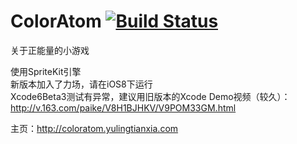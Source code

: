 ColorAtom	[![Build Status](https://travis-ci.org/yulingtianxia/ColorAtom.svg?branch=master)](https://travis-ci.org/yulingtianxia/ColorAtom) 
=========

关于正能量的小游戏

使用SpriteKit引擎  
新版本加入了力场，请在iOS8下运行  
Xcode6Beta3测试有异常，建议用旧版本的Xcode
Demo视频（较久）：http://v.163.com/paike/V8H1BJHKV/V9POM33GM.html  

主页：http://coloratom.yulingtianxia.com  

 
